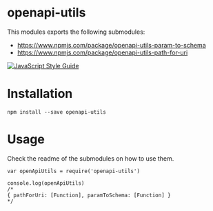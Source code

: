 openapi-utils
=============

This modules exports the following submodules:

- https://www.npmjs.com/package/openapi-utils-param-to-schema
- https://www.npmjs.com/package/openapi-utils-path-for-uri

[![JavaScript Style Guide](https://cdn.rawgit.com/feross/standard/master/badge.svg)](https://github.com/feross/standard)



# Installation

```
npm install --save openapi-utils
```


# Usage

Check the readme of the submodules on how to use them.

```
var openApiUtils = require('openapi-utils')

console.log(openApiUtils)
/*
{ pathForUri: [Function], paramToSchema: [Function] }
*/
```
